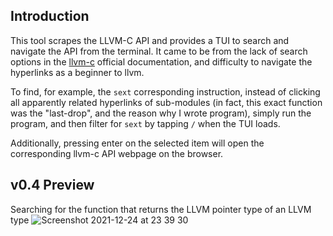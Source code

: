 ## Introduction

This tool scrapes the LLVM-C API and provides a TUI to search and navigate the
API from the terminal. It came to be from the lack of search options in the
[llvm-c](https://llvm.org/doxygen/group__LLVMC.html) official documentation, and
difficulty to navigate the hyperlinks as a beginner to llvm.

To find, for example, the `sext` corresponding instruction, instead of clicking
all apparently related hyperlinks of sub-modules (in
fact, this exact function was the "last-drop", and the reason why I wrote
program), simply run the program, and then filter for `sext` by tapping `/` when the TUI loads.

Additionally, pressing enter on the selected item will open the corresponding
llvm-c API webpage on the browser.

## v0.4 Preview

Searching for the function that returns the LLVM pointer type of an LLVM type
![Screenshot 2021-12-24 at 23 39 30](https://user-images.githubusercontent.com/21295306/147374322-b5833e04-1300-4b0f-b152-d2f91e970118.png)
